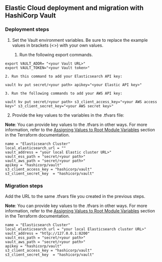 ## Elastic Cloud deployment and migration with HashiCorp Vault

### Deployment steps
1.	Set the Vault environment variables. Be sure to replace the example values in brackets (<>) with your own values.

    1. Run the following export commands. 
  
  ```
  export VAULT_ADDR= "<your Vault URL>"
  export VAULT_TOKEN="<your Vault token>"
  ```
  
    2. Run this command to add your Elasticsearch API key: 
  
  ```
  vault kv put secret/<your path> apikey="<your Elastic API key>"
  ```
  
    3. Run the following commands to add your AWS API key:
  
  ```
  vault kv put secret/<your path> s3_client_access_key="<your AWS access key>" s3_client_secret_key="<your AWS secret key>"
  ```

2.	Provide the key values to the variables in the <your file name>.tfvars file:
  
  **Note**: You can provide key values to the <your file name>.tfvars in other ways. For more information, refer to the [Assigning Values to Root Module Variables](https://www.terraform.io/language/values/variables) section in the Terraform documentation.
  
  ```
  name = "Elasticsearch Cluster"
  local_elasticsearch_url = ""
  vault_address = "your local Elastic cluster URL>"
  vault_ess_path = "secret/<your path>"
  vault_aws_path = "secret/<your path>"
  apikey = "hashicorp/vault"
  s3_client_access_key = "hashicorp/vault"
  s3_client_secret_key  = "hashicorp/vault"
  ```

### Migration steps

Add the URL to the same .tfvars file you created in the previous steps. 
  
  **Note**: You can provide key values to the <your file name>.tfvars in other ways. For more information, refer to the [Assigning Values to Root Module Variables](https://www.terraform.io/language/values/variables) section in the Terraform documentation.

```
name = "Elasticsearch Cluster"
local_elasticsearch_url = "your local Elasticsearch cluster URL>"
vault_address = "http://127.0.0.1:8200"
vault_ess_path = "secret/<your path>"
vault_aws_path = "secret/<your path>"
apikey = "hashicorp/vault"
s3_client_access_key = "hashicorp/vault"
s3_client_secret_key  = "hashicorp/vault"
```
